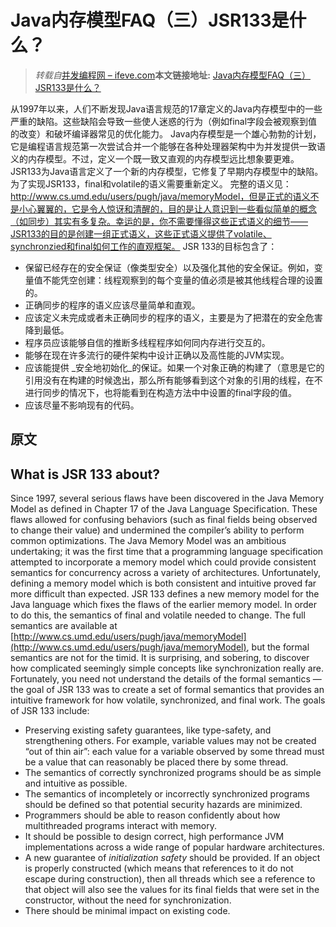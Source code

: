 # Java内存模型FAQ（三）JSR133是什么？

> _转载自_[并发编程网 – ifeve.com](http://ifeve.com/)**本文链接地址:** [Java内存模型FAQ（三）JSR133是什么？](http://ifeve.com/jsr133/)

从1997年以来，人们不断发现Java语言规范的17章定义的Java内存模型中的一些严重的缺陷。这些缺陷会导致一些使人迷惑的行为（例如final字段会被观察到值的改变）和破坏编译器常见的优化能力。
Java内存模型是一个雄心勃勃的计划，它是编程语言规范第一次尝试合并一个能够在各种处理器架构中为并发提供一致语义的内存模型。不过，定义一个既一致又直观的内存模型远比想象要更难。JSR133为Java语言定义了一个新的内存模型，它修复了早期内存模型中的缺陷。为了实现JSR133，final和volatile的语义需要重新定义。
完整的语义见：http://www.cs.umd.edu/users/pugh/java/memoryModel，但是正式的语义不是小心翼翼的，它是令人惊讶和清醒的，目的是让人意识到一些看似简单的概念（如同步）其实有多复杂。幸运的是，你不需要懂得这些正式语义的细节——JSR133的目的是创建一组正式语义，这些正式语义提供了volatile、synchronzied和final如何工作的直观框架。
JSR 133的目标包含了：

-  保留已经存在的安全保证（像类型安全）以及强化其他的安全保证。例如，变量值不能凭空创建：线程观察到的每个变量的值必须是被其他线程合理的设置的。 
-  正确同步的程序的语义应该尽量简单和直观。 
-  应该定义未完成或者未正确同步的程序的语义，主要是为了把潜在的安全危害降到最低。 
-  程序员应该能够自信的推断多线程程序如何同内存进行交互的。 
-  能够在现在许多流行的硬件架构中设计正确以及高性能的JVM实现。 
-  应该能提供 _安全地初始化_的保证。如果一个对象正确的构建了（意思是它的引用没有在构建的时候逸出，那么所有能够看到这个对象的引用的线程，在不进行同步的情况下，也将能看到在构造方法中中设置的final字段的值。 
-  应该尽量不影响现有的代码。 
## 原文
## What is JSR 133 about?
Since 1997, several serious flaws have been discovered in the Java Memory Model as defined in Chapter 17 of the Java Language Specification. These flaws allowed for confusing behaviors (such as final fields being observed to change their value) and undermined the compiler’s ability to perform common optimizations.
The Java Memory Model was an ambitious undertaking; it was the first time that a programming language specification attempted to incorporate a memory model which could provide consistent semantics for concurrency across a variety of architectures. Unfortunately, defining a memory model which is both consistent and intuitive proved far more difficult than expected. JSR 133 defines a new memory model for the Java language which fixes the flaws of the earlier memory model. In order to do this, the semantics of final and volatile needed to change.
The full semantics are available at [http://www.cs.umd.edu/users/pugh/java/memoryModel](http://www.cs.umd.edu/users/pugh/java/memoryModel), but the formal semantics are not for the timid. It is surprising, and sobering, to discover how complicated seemingly simple concepts like synchronization really are. Fortunately, you need not understand the details of the formal semantics — the goal of JSR 133 was to create a set of formal semantics that provides an intuitive framework for how volatile, synchronized, and final work.
The goals of JSR 133 include:

- Preserving existing safety guarantees, like type-safety, and strengthening others. For example, variable values may not be created “out of thin air”: each value for a variable observed by some thread must be a value that can reasonably be placed there by some thread.
- The semantics of correctly synchronized programs should be as simple and intuitive as possible.
- The semantics of incompletely or incorrectly synchronized programs should be defined so that potential security hazards are minimized.
- Programmers should be able to reason confidently about how multithreaded programs interact with memory.
- It should be possible to design correct, high performance JVM implementations across a wide range of popular hardware architectures.
- A new guarantee of _initialization safety_ should be provided. If an object is properly constructed (which means that references to it do not escape during construction), then all threads which see a reference to that object will also see the values for its final fields that were set in the constructor, without the need for synchronization.
- There should be minimal impact on existing code.
